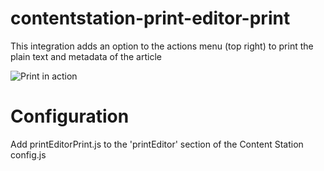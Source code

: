 # contentstation-print-editor-print
This integration adds an option to the actions menu (top right) to print the plain text and metadata of the article

![Print in action](https://github.com/WoodWing/contentstation-print-editor-print/blob/master/Print%20Editor%20-%20Print.gif "Print in action")

# Configuration
Add printEditorPrint.js to the 'printEditor' section of the Content Station config.js 

